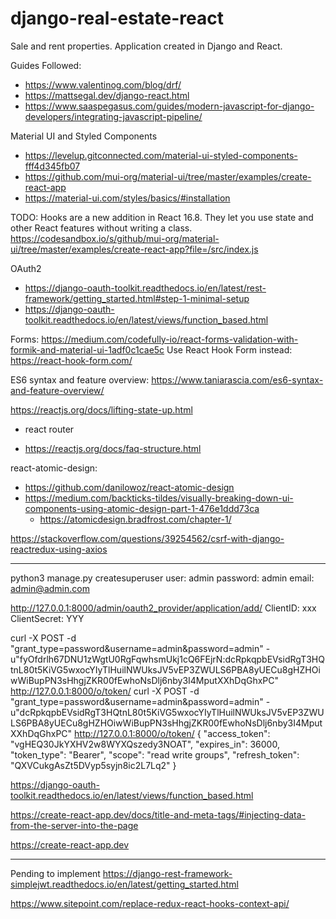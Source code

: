 # django-real-estate-react
Sale and rent properties. Application created in Django and React.

Guides Followed: 
- https://www.valentinog.com/blog/drf/
- https://mattsegal.dev/django-react.html
- https://www.saaspegasus.com/guides/modern-javascript-for-django-developers/integrating-javascript-pipeline/

Material UI and Styled Components
- https://levelup.gitconnected.com/material-ui-styled-components-fff4d345fb07 
- https://github.com/mui-org/material-ui/tree/master/examples/create-react-app
- https://material-ui.com/styles/basics/#installation



TODO: Hooks are a new addition in React 16.8. They let you use state and other React features without writing a class.
 https://codesandbox.io/s/github/mui-org/material-ui/tree/master/examples/create-react-app?file=/src/index.js
 
 OAuth2
  * https://django-oauth-toolkit.readthedocs.io/en/latest/rest-framework/getting_started.html#step-1-minimal-setup
 *  https://django-oauth-toolkit.readthedocs.io/en/latest/views/function_based.html
 
 Forms:
 https://medium.com/codefully-io/react-forms-validation-with-formik-and-material-ui-1adf0c1cae5c
    Use React Hook Form  instead: https://react-hook-form.com/
    
ES6 syntax and feature overview: 
https://www.taniarascia.com/es6-syntax-and-feature-overview/

https://reactjs.org/docs/lifting-state-up.html

- react router

- https://reactjs.org/docs/faq-structure.html

react-atomic-design:
* https://github.com/danilowoz/react-atomic-design
* https://medium.com/backticks-tildes/visually-breaking-down-ui-components-using-atomic-design-part-1-476e1ddd73ca
    * https://atomicdesign.bradfrost.com/chapter-1/

https://stackoverflow.com/questions/39254562/csrf-with-django-reactredux-using-axios


----

python3 manage.py createsuperuser
    user: admin
    password: admin
    email: admin@admin.com
    
http://127.0.0.1:8000/admin/oauth2_provider/application/add/
ClientID: xxx 
ClientSecret: YYY 

curl -X POST -d "grant_type=password&username=admin&password=admin" -u"fyOfdrlh67DNU1zWgtU0RgFqwhsmUkj1cQ6FEjrN:dcRpkqpbEVsidRgT3HQtnL80t5KiVG5wxocYIyTlHuilNWUksJV5vEP3ZWULS6PBA8yUECu8gHZHOiwWiBupPN3sHhgjZKR00fEwhoNsDlj6nby3I4MputXXhDqGhxPC" http://127.0.0.1:8000/o/token/
curl -X POST -d "grant_type=password&username=admin&password=admin" -u"dcRpkqpbEVsidRgT3HQtnL80t5KiVG5wxocYIyTlHuilNWUksJV5vEP3ZWULS6PBA8yUECu8gHZHOiwWiBupPN3sHhgjZKR00fEwhoNsDlj6nby3I4MputXXhDqGhxPC" http://127.0.0.1:8000/o/token/
    {
        "access_token": "vgHEQ30JkYXHV2w8WYXQszedy3NOAT", 
        "expires_in": 36000, 
        "token_type": "Bearer", 
        "scope": "read write groups", 
        "refresh_token": "QXVCukgAsZt5DVyp5syjn8ic2L7Lq2"
    }

https://django-oauth-toolkit.readthedocs.io/en/latest/views/function_based.html

https://create-react-app.dev/docs/title-and-meta-tags/#injecting-data-from-the-server-into-the-page


https://create-react-app.dev

---

Pending to implement https://django-rest-framework-simplejwt.readthedocs.io/en/latest/getting_started.html

https://www.sitepoint.com/replace-redux-react-hooks-context-api/